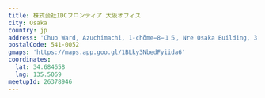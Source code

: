 ```yaml
---
title: 株式会社IDCフロンティア 大阪オフィス
city: Osaka
country: jp
address: 'Chuo Ward, Azuchimachi, 1-chōme−8−１５, Nre Osaka Building, 3F'
postalCode: 541-0052
gmaps: 'https://maps.app.goo.gl/1BLky3NbedFyiida6'
coordinates:
  lat: 34.684658
  lng: 135.5069
meetupId: 26378946
---
```


